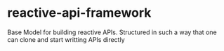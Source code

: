 # reactive-api-framework
Base Model for building reactive APIs. Structured in such a way that one can clone and start writting APIs directly
